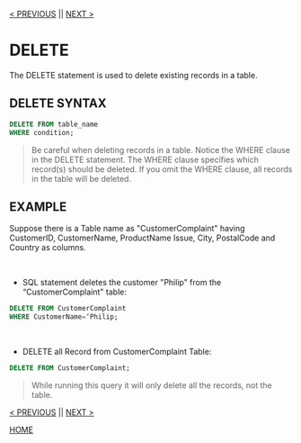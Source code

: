 [< PREVIOUS](update.md) || [NEXT >](limit.md)

# DELETE

The DELETE statement is used to delete existing records in a table.

## DELETE SYNTAX
```sql
DELETE FROM table_name
WHERE condition;
```

> Be careful when deleting records in a table. Notice the WHERE clause in the DELETE statement. The WHERE clause 
specifies which record(s) should be deleted. If you omit the WHERE clause, all records in the table will be deleted.

## EXAMPLE

Suppose there is a Table name as "CustomerComplaint" having CustomerID, CustomerName, ProductName
Issue, City, PostalCode and Country as columns.

<br />

+ SQL statement deletes the customer "Philip" from the “CustomerComplaint" table:
```sql
DELETE FROM CustomerComplaint
WHERE CustomerName=‘Philip;
```

<br />

+ DELETE all Record from CustomerComplaint Table:
```sql
DELETE FROM CustomerComplaint;
```
> While running this query it will only delete all the records, not the table.

[< PREVIOUS](update.md) || [NEXT >](limit.md)

[HOME](README.md)
